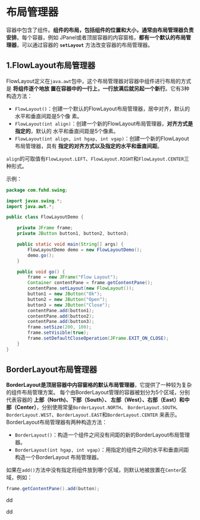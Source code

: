 布局管理器
================================================================================
容器中包含了组件。**组件的布局，包括组件的位置和大小，通常由布局管理器负责安排**。每个容器，例如
JPanel或者顶层容器的内容窗格，**都有一个默认的布局管理器**，可以通过容器的 **`setLayout`**
方法改变容器的布局管理器。

## 1.FlowLayout布局管理器
FlowLayout定义在`java.awt`包中，这个布局管理器对容器中组件进行布局的方式是 **将组件逐个地放
置在容器中的一行上，一行放满后就另起一个新行**。它有3种构造方法：
+ `FlowLayout()`：创建一个默认的FlowLayout布局管理器，居中对齐，默认的水平和垂直间距是5个像
素。
+ `FlowLayout(int align)`：创建一个新的FlowLayout布局管理器，**对齐方式是指定的**，默认的
水平和垂直间距是5个像素。
+ `FlowLayout(int align, int hgap, int vgap)`：创建一个新的FlowLayout布局管理器，具有
**指定的对齐方式以及指定的水平和垂直间距**。

`align`的可取值有`FlowLayout.LEFT`、`FlowLayout.RIGHT`和`FlowLayout.CENTER`三种形式。

示例：
```java
package com.fuhd.swing;

import javax.swing.*;
import java.awt.*;

public class FlowLayoutDemo {

    private JFrame frame;
    private JButton button1, button2, button3;

    public static void main(String[] args) {
        FlowLayoutDemo demo = new FlowLayoutDemo();
        demo.go();
    }

    public void go() {
        frame = new JFrame("Flow Layout");
        Container contentPane = frame.getContentPane();
        contentPane.setLayout(new FlowLayout());
        button1 = new JButton("Ok");
        button2 = new JButton("Open");
        button3 = new JButton("Close");
        contentPane.add(button1);
        contentPane.add(button2);
        contentPane.add(button3);
        frame.setSize(200, 100);
        frame.setVisible(true);
        frame.setDefaultCloseOperation(JFrame.EXIT_ON_CLOSE);
    }
}
```

## BorderLayout布局管理器
**BorderLayout是顶层容器中内容窗格的默认布局管理器**，它提供了一种较为复杂的组件布局管理方案。
每个由BorderLayout管理的容器被划分为5个区域，分别代表容器的 **上部（North)、下部（South）、
左部（West）、右部（East）和中部（Center）**，分别使用常量`BorderLayout.NORTH`、
`BorderLayout.SOUTH`、`BorderLayout.WEST`、`BorderLayout.EAST`和`BorderLayout.CENTER`
来表示。BorderLayout布局管理器有两种构造方法：
+ `BorderLayout()`：构造一个组件之间没有间距的新的BorderLayout布局管理器。
+ `BorderLayout(int hgap, int vgap)`：用指定的组件之间的水平和垂直间距构造一个BorderLayout
布局管理器。

如果在`add()`方法中没有指定将组件放到哪个区域，则默认地被放置在`Center`区域，例如：
```java
frame.getContentPane().add(button);
```




































dd




































dd
